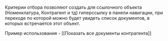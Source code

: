 Критерии отбора позволяют создать для ссылочного объекта (Номенклатура, Контрагент и тд) гиперссылку в панели навигации, при переходе по которой можно будет увидеть список документов, в которых встречается этот объект.

Пример использования - [[Показать все документы контрагента]]